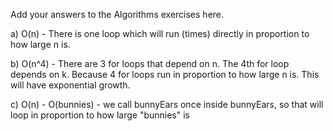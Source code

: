 Add your answers to the Algorithms exercises here.

a) O(n) - There is one loop which will run (times) directly in proportion to how large n is.

b) O(n^4) - There are 3 for loops that depend on n. The 4th for loop depends on k. Because 4 for loops run in proportion to how large n is. This will have exponential growth.

c) O(n) - O(bunnies) - we call bunnyEars once inside bunnyEars, so that will loop in proportion to how large "bunnies" is
